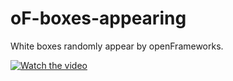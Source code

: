 # oF-boxes-appearing
White boxes randomly appear by openFrameworks.

[![Watch the video](https://img.youtube.com/vi/WjlPPFBmAp4/maxresdefault.jpg)](https://youtu.be/WjlPPFBmAp4)

